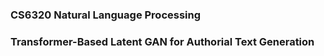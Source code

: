### CS6320 Natural Language Processing ###
### Transformer-Based Latent GAN for Authorial Text Generation 

